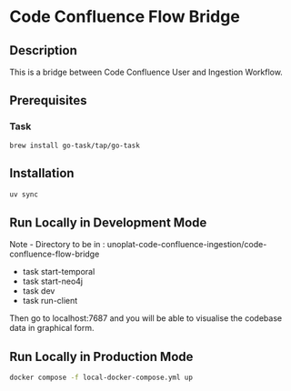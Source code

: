 # Code Confluence Flow Bridge


## Description

This is a bridge between Code Confluence User and Ingestion Workflow.

## Prerequisites

### Task

```
brew install go-task/tap/go-task
```


## Installation

```bash
uv sync 
```

## Run Locally in Development Mode

Note - Directory to be in : unoplat-code-confluence-ingestion/code-confluence-flow-bridge

- task start-temporal
- task start-neo4j
- task dev
- task run-client

Then go to localhost:7687 and you will be able to visualise the codebase data in graphical form.


## Run Locally in Production Mode

```bash
docker compose -f local-docker-compose.yml up
```